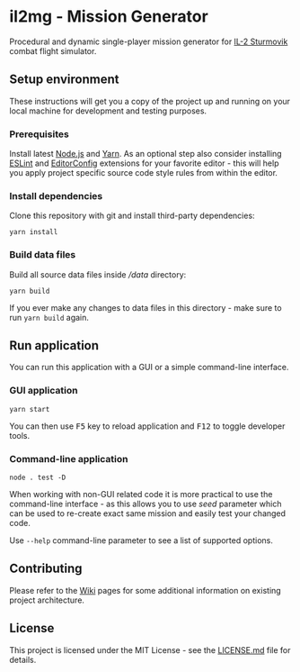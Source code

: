 # il2mg - Mission Generator

Procedural and dynamic single-player mission generator for [IL-2 Sturmovik](https://il2sturmovik.com/) combat flight simulator.

## Setup environment

These instructions will get you a copy of the project up and running on your local machine for development and testing purposes.

### Prerequisites

Install latest [Node.js](https://nodejs.org/en/) and [Yarn](https://yarnpkg.com/en/). As an optional step also consider installing [ESLint](https://eslint.org/docs/user-guide/integrations#editors) and [EditorConfig](http://editorconfig.org/#download) extensions for your favorite editor - this will help you apply project specific source code style rules from within the editor.

### Install dependencies

Clone this repository with git and install third-party dependencies:

```
yarn install
```

### Build data files

Build all source data files inside */data* directory:

```
yarn build
```

If you ever make any changes to data files in this directory - make sure to run `yarn build` again.

## Run application

You can run this application with a GUI or a simple command-line interface.

### GUI application

```
yarn start
```

You can then use <kbd>F5</kbd> key to reload application and <kbd>F12</kbd> to toggle developer tools.

### Command-line application

```
node . test -D
```

When working with non-GUI related code it is more practical to use the command-line interface - as this allows you to use *seed* parameter which can be used to re-create exact same mission and easily test your changed code.

Use `--help` command-line parameter to see a list of supported options.

## Contributing

Please refer to the [Wiki](https://github.com/simast/il2mg/wiki) pages for some additional information on existing project architecture.

## License

This project is licensed under the MIT License - see the [LICENSE.md](LICENSE.md) file for details.
